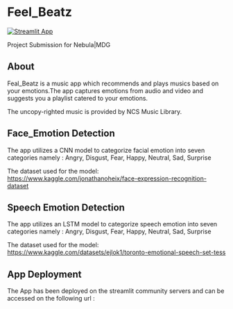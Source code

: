 # Feel_Beatz
[![Streamlit App](https://static.streamlit.io/badges/streamlit_badge_black_white.svg)](https://share.streamlit.io/andfanilo/streamlit-css-button/example/app.py)

Project Submission for Nebula|MDG

## About

Feal_Beatz is a music app which recommends and plays musics based on your emotions.The app captures emotions from audio and video and suggests you a playlist catered to your emotions.

The uncopy-righted music is provided by NCS Music Library.

## Face_Emotion Detection
 
The app utilizes a CNN model to categorize facial emotion into seven categories namely : Angry, Disgust, Fear, Happy, Neutral, Sad, Surprise

The dataset used for the model: https://www.kaggle.com/jonathanoheix/face-expression-recognition-dataset

## Speech Emotion Detection

The app utilizes an LSTM model to categorize speech emotion into seven categories namely : Angry, Disgust, Fear, Happy, Neutral, Sad, Surprise

The dataset used for the model: https://www.kaggle.com/datasets/ejlok1/toronto-emotional-speech-set-tess

## App Deployment 

The App has been deployed on the streamlit community servers and can be accessed on the following url : 
